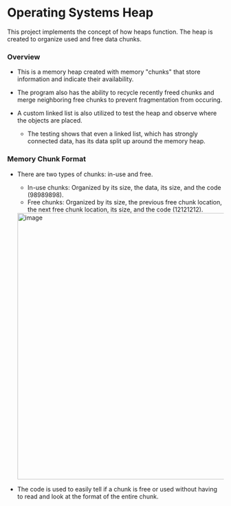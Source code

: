 # Operating Systems Heap

This project implements the concept of how heaps function. The heap is created to organize used and free data chunks.

### Overview
- This is a memory heap created with memory "chunks" that store information and indicate their availability.
- The program also has the ability to recycle recently freed chunks and merge neighboring free chunks to prevent fragmentation from occuring.

- A custom linked list is also utilized to test the heap and observe where the objects are placed.
  - The testing shows that even a linked list, which has strongly connected data, has its data split up around the memory heap.

### Memory Chunk Format
- There are two types of chunks: in-use and free.
  - In-use chunks: Organized by its size, the data, its size, and the code (98989898).
  - Free chunks: Organized by its size, the previous free chunk location, the next free chunk location, its size, and the code (12121212).

  <img width="619" alt="image" src="https://github.com/Kypce/Miscellaneous-Projects/assets/69166331/3f807962-8f0c-45a1-8200-3fc7248921b9">

- The code is used to easily tell if a chunk is free or used without having to read and look at the format of the entire chunk.
